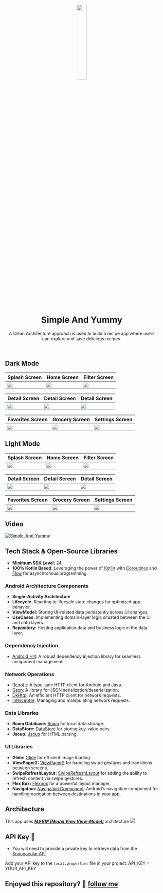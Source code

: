 <p align="center">
  <img src="screen_shots/simpleAndYummy.jpg" width="25%"/>
</p>
<h1 align="center">Simple And Yummy</h1>
<p align="center">  
A Clean Architecture approach is used to build a recipe app where users can explore and save delicious recipes.
</p>
</br>

## Dark Mode
| Splash Screen | Home Screen | Filter Screen |
| ------------- | ------------- | ------------- |
| <img src="screen_shots/dark_splash.png"/> | <img src="screen_shots/dark_home.png"/> | <img src="screen_shots/dark_filter.png"/> |

| Detail Screen | Detail Screen | Detail Screen |
| ------------- | ------------- | ------------- | 
| <img src="screen_shots/dark_detail.png"/> | <img src="screen_shots/dark_ingredients.png"/> | <img src="screen_shots/dark_recipe.png"/> |

| Favorites Screen | Grocery Screen | Settings Screen |
| ------------- | ------------- | ------------- | 
| <img src="screen_shots/dark_favorites.png"/> | <img src="screen_shots/dark_grocery.png"/> | <img src="screen_shots/dark_settings.png"/> |

## Light Mode
| Splash Screen | Home Screen | Filter Screen |
| ------------- | ------------- | ------------- |
| <img src="screen_shots/light_splash.png"/> | <img src="screen_shots/light_home.png"/> | <img src="screen_shots/light_filter.png"/> |

| Detail Screen | Detail Screen | Detail Screen |
| ------------- | ------------- | ------------- | 
| <img src="screen_shots/light_detail.png"/> | <img src="screen_shots/light_ingredients.png"/> | <img src="screen_shots/light_recipe.png"/> |

| Favorites Screen | Grocery Screen | Settings Screen |
| ------------- | ------------- | ------------- | 
| <img src="screen_shots/light_favorites.png"/> | <img src="screen_shots/light_grocery.png"/> | <img src="screen_shots/light_settings.png"/> |

## Video
[![Simple-And-Yummy](https://img.youtube.com/vi/ioAv-FTMosg/0.jpg)](https://www.youtube.com/watch?v=ioAv-FTMosg)


## Tech Stack & Open-Source Libraries
- **Minimum SDK Level:** 24
- **100% Kotlin Based:** Leveraging the power of [Kotlin](https://kotlinlang.org/) with [Coroutines](https://github.com/Kotlin/kotlinx.coroutines) and [Flow](https://developer.android.com/kotlin/flow) for asynchronous programming.

### Android Architecture Components
- **Single-Activity Architecture**
- **Lifecycle:** Reacting to lifecycle state changes for optimized app behavior.
- **ViewModel:** Storing UI-related data persistently across UI changes.
- **UseCases:** Implementing domain-layer logic situated between the UI and data layers.
- **Repository:** Hosting application data and business logic in the data layer.

### Dependency Injection
- [Android Hilt](https://developer.android.com/training/dependency-injection/hilt-android): A robust dependency injection library for seamless component management.

### Network Operations
- [Retrofit](https://square.github.io/retrofit/): A type-safe HTTP client for Android and Java.
- [Gson](https://github.com/google/gson): A library for JSON serialization/deserialization.
- [OkHttp](https://square.github.io/okhttp/): An efficient HTTP client for network requests.
- [Interceptor](https://square.github.io/okhttp/features/interceptors/): Managing and manipulating network requests.

### Data Libraries
- **Room Database:** [Room](https://developer.android.com/training/data-storage/room) for local data storage.
- **DataStore:** [DataStore](https://developer.android.com/topic/libraries/architecture/datastore) for storing key-value pairs.
- **Jsoup:** [Jsoup](https://jsoup.org/) for HTML parsing.

### UI Libraries
- **Glide:** [Glide](https://github.com/bumptech/glide) for efficient image loading.
- **ViewPager2:** [ViewPager2](https://developer.android.com/jetpack/androidx/releases/viewpager2) for handling swipe gestures and transitions between screens.
- **SwipeRefreshLayout:** [SwipeRefreshLayout](https://developer.android.com/jetpack/androidx/releases/swiperefreshlayout) for adding the ability to refresh content via swipe gestures.
- **Flex Box:** [Flexbox](https://github.com/google/flexbox-layout) for a powerful layout manager.
- **Navigation:** [Navigation Component](https://developer.android.com/guide/navigation): Android's navigation component for handling navigation between destinations in your app.


## Architecture
This app uses [***MVVM (Model View View-Model)***](https://developer.android.com/jetpack/docs/guide#recommended-app-arch) architecture
 <img src="screen_shots/mvvm.png"/>

## API Key 🔑
- You will need to provide a private key to retrieve data from the [Spoonacular API](https://spoonacular.com/food-api/docs).

Add your API key to the `local.properties` file in your project:
API_KEY = YOUR_API_KEY


## Enjoyed this repository? 🐼 [follow me](https://github.com/karacloud1)





